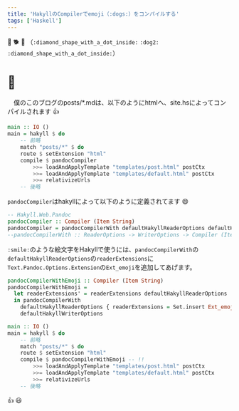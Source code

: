 ```yaml
---
title: 'HakyllのCompilerでemoji（:dogs:）をコンパイルする'
tags: ['Haskell']
---
```

:diamond_shape_with_a_dot_inside: :dog2: :diamond_shape_with_a_dot_inside:
（`:diamond_shape_with_a_dot_inside:` `:dog2:` `:diamond_shape_with_a_dot_inside:`）


# :dog:
　僕のこのブログのposts/\*.mdは、以下のようにhtmlへ、site.hsによってコンパイルされます :+1:

```haskell
main :: IO ()
main = hakyll $ do
    -- 前略
    match "posts/*" $ do
    route $ setExtension "html"
    compile $ pandocCompiler
        >>= loadAndApplyTemplate "templates/post.html" postCtx
        >>= loadAndApplyTemplate "templates/default.html" postCtx
        >>= relativizeUrls
    -- 後略
```

`pandocCompiler`はhakyllによって以下のように定義されてます :smile:

```haskell
-- Hakyll.Web.Pandoc
pandocCompiler :: Compiler (Item String)
pandocCompiler = pandocCompilerWith defaultHakyllReaderOptions defaultHakyllWriterOptions
--pandocCompilerWith :: ReaderOptions -> WriterOptions -> Compiler (Item String)
```

`:smile:`のような絵文字をHakyllで使うには、`pandocCompilerWith`の`defaultHakyllReaderOptions`の`readerExtensions`に
`Text.Pandoc.Options.Extension`の`Ext_emoji`を追加してあげます。

```haskell
pandocCompilerWithEmoji :: Compiler (Item String)
pandocCompilerWithEmoji =
  let readerExtensions' = readerExtensions defaultHakyllReaderOptions
  in pandocCompilerWith
    defaultHakyllReaderOptions { readerExtensions = Set.insert Ext_emoji readerExtensions' }
    defaultHakyllWriterOptions

main :: IO ()
main = hakyll $ do
    -- 前略
    match "posts/*" $ do
    route $ setExtension "html"
    compile $ pandocCompilerWithEmoji -- !!
        >>= loadAndApplyTemplate "templates/post.html" postCtx
        >>= loadAndApplyTemplate "templates/default.html" postCtx
        >>= relativizeUrls
    -- 後略
```

:+1: :smiley:
